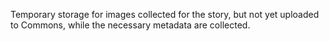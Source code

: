 Temporary storage for images collected for the story, but not yet uploaded to Commons, while the necessary metadata are collected.
